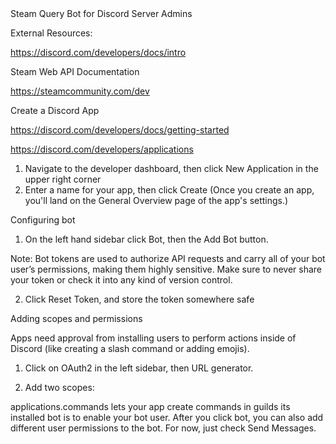 <!DOCTYPE html>
<html lang="en">
<head>
    <meta charset="UTF-8">
    Steam Query Bot for Discord Server Admins
</head>
<body>

External Resources: 

https://discord.com/developers/docs/intro


Steam Web API Documentation

https://steamcommunity.com/dev


Create a Discord App

https://discord.com/developers/docs/getting-started

https://discord.com/developers/applications

1) Navigate to the developer dashboard, then click New Application in the upper right corner
2) Enter a name for your app, then click Create (Once you create an app, you'll land on the General Overview page of the app's settings.)

Configuring bot

1) On the left hand sidebar click Bot, then the Add Bot button.

Note: Bot tokens are used to authorize API requests and carry all of your bot user’s permissions, making them highly sensitive. Make sure to never share your token or check it into any kind of version control.

2) Click Reset Token, and store the token somewhere safe

Adding scopes and permissions

Apps need approval from installing users to perform actions inside of Discord (like creating a slash command or adding emojis).

1) Click on OAuth2 in the left sidebar, then URL generator.

2) Add two scopes:

applications.commands lets your app create commands in guilds its installed bot is to enable your bot user. After you click bot, you can also add different user permissions to the bot. For now, just check Send Messages.





</body>
</html>
